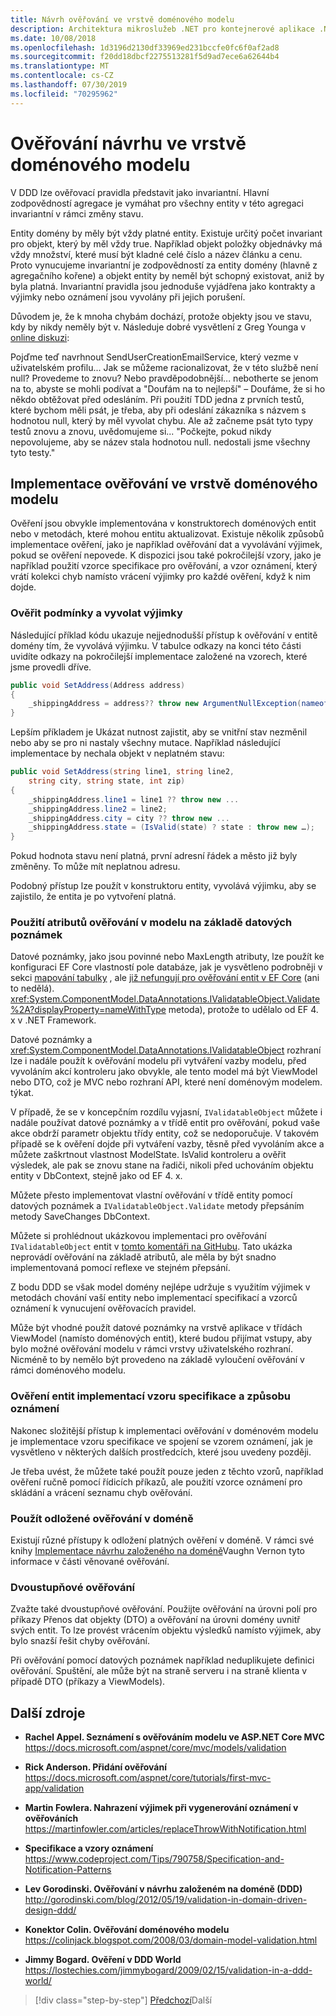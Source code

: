 ```yaml
---
title: Návrh ověřování ve vrstvě doménového modelu
description: Architektura mikroslužeb .NET pro kontejnerové aplikace .NET | Princip klíčových konceptů ověřování modelů domén
ms.date: 10/08/2018
ms.openlocfilehash: 1d3196d2130df33969ed231bccfe0fc6f0af2ad8
ms.sourcegitcommit: f20dd18dbcf2275513281f5d9ad7ece6a62644b4
ms.translationtype: MT
ms.contentlocale: cs-CZ
ms.lasthandoff: 07/30/2019
ms.locfileid: "70295962"
---
```

# <a name="design-validations-in-the-domain-model-layer"></a>Ověřování návrhu ve vrstvě doménového modelu

V DDD lze ověřovací pravidla představit jako invariantní. Hlavní zodpovědností agregace je vymáhat pro všechny entity v této agregaci invariantní v rámci změny stavu.

Entity domény by měly být vždy platné entity. Existuje určitý počet invariant pro objekt, který by měl vždy true. Například objekt položky objednávky má vždy množství, které musí být kladné celé číslo a název článku a cenu. Proto vynucujeme invariantní je zodpovědností za entity domény (hlavně z agregačního kořene) a objekt entity by neměl být schopný existovat, aniž by byla platná. Invariantní pravidla jsou jednoduše vyjádřena jako kontrakty a výjimky nebo oznámení jsou vyvolány při jejich porušení.

Důvodem je, že k mnoha chybám dochází, protože objekty jsou ve stavu, kdy by nikdy neměly být v. Následuje dobré vysvětlení z Greg Younga v [online diskuzi](https://jeffreypalermo.com/2009/05/the-fallacy-of-the-always-valid-entity/):

Pojďme teď navrhnout SendUserCreationEmailService, který vezme v uživatelském profilu... Jak se můžeme racionalizovat, že v této službě není null? Provedeme to znovu? Nebo pravděpodobnější... nebotherte se jenom na to, abyste se mohli podívat a "Doufám na to nejlepší" – Doufáme, že si ho někdo obtěžovat před odesláním. Při použití TDD jedna z prvních testů, které bychom měli psát, je třeba, aby při odeslání zákazníka s názvem s hodnotou null, který by měl vyvolat chybu. Ale až začneme psát tyto typy testů znovu a znovu, uvědomujeme si... "Počkejte, pokud nikdy nepovolujeme, aby se název stala hodnotou null. nedostali jsme všechny tyto testy."

## <a name="implement-validations-in-the-domain-model-layer"></a>Implementace ověřování ve vrstvě doménového modelu

Ověření jsou obvykle implementována v konstruktorech doménových entit nebo v metodách, které mohou entitu aktualizovat. Existuje několik způsobů implementace ověření, jako je například ověřování dat a vyvolávání výjimek, pokud se ověření nepovede. K dispozici jsou také pokročilejší vzory, jako je například použití vzorce specifikace pro ověřování, a vzor oznámení, který vrátí kolekci chyb namísto vrácení výjimky pro každé ověření, když k nim dojde.

### <a name="validate-conditions-and-throw-exceptions"></a>Ověřit podmínky a vyvolat výjimky

Následující příklad kódu ukazuje nejjednodušší přístup k ověřování v entitě domény tím, že vyvolává výjimku. V tabulce odkazy na konci této části uvidíte odkazy na pokročilejší implementace založené na vzorech, které jsme provedli dříve.

```csharp
public void SetAddress(Address address)
{
    _shippingAddress = address?? throw new ArgumentNullException(nameof(address));
}
```

Lepším příkladem je Ukázat nutnost zajistit, aby se vnitřní stav nezměnil nebo aby se pro ni nastaly všechny mutace. Například následující implementace by nechala objekt v neplatném stavu:

```csharp
public void SetAddress(string line1, string line2,
    string city, string state, int zip)
{
    _shippingAddress.line1 = line1 ?? throw new ...
    _shippingAddress.line2 = line2;
    _shippingAddress.city = city ?? throw new ...
    _shippingAddress.state = (IsValid(state) ? state : throw new …);
}
```

Pokud hodnota stavu není platná, první adresní řádek a město již byly změněny. To může mít neplatnou adresu.

Podobný přístup lze použít v konstruktoru entity, vyvolává výjimku, aby se zajistilo, že entita je po vytvoření platná.

### <a name="use-validation-attributes-in-the-model-based-on-data-annotations"></a>Použití atributů ověřování v modelu na základě datových poznámek

Datové poznámky, jako jsou povinné nebo MaxLength atributy, lze použít ke konfiguraci EF Core vlastností pole databáze, jak je vysvětleno podrobněji v sekci [mapování tabulky](infrastructure-persistence-layer-implemenation-entity-framework-core.md#table-mapping) , ale [již nefungují pro ověřování entit v EF Core](https://github.com/aspnet/EntityFrameworkCore/issues/3680) (ani to nedělá). <xref:System.ComponentModel.DataAnnotations.IValidatableObject.Validate%2A?displayProperty=nameWithType> metoda), protože to udělalo od EF 4. x v .NET Framework.

Datové poznámky a <xref:System.ComponentModel.DataAnnotations.IValidatableObject> rozhraní lze i nadále použít k ověřování modelu při vytváření vazby modelu, před vyvoláním akcí kontroleru jako obvykle, ale tento model má být ViewModel nebo DTO, což je MVC nebo rozhraní API, které není doménovým modelem. týkat.

V případě, že se v koncepčním rozdílu vyjasní, `IValidatableObject` můžete i nadále používat datové poznámky a v třídě entit pro ověřování, pokud vaše akce obdrží parametr objektu třídy entity, což se nedoporučuje. V takovém případě se k ověření dojde při vytváření vazby, těsně před vyvoláním akce a můžete zaškrtnout vlastnost ModelState. IsValid kontroleru a ověřit výsledek, ale pak se znovu stane na řadiči, nikoli před uchováním objektu entity v DbContext, stejně jako od EF 4. x.

Můžete přesto implementovat vlastní ověřování v třídě entity pomocí datových poznámek a `IValidatableObject.Validate` metody přepsáním metody SaveChanges DbContext.

Můžete si prohlédnout ukázkovou implementaci pro ověřování `IValidatableObject` entit v [tomto komentáři na GitHubu](https://github.com/aspnet/EntityFrameworkCore/issues/3680#issuecomment-155502539). Tato ukázka neprovádí ověřování na základě atributů, ale měla by být snadno implementovaná pomocí reflexe ve stejném přepsání.

Z bodu DDD se však model domény nejlépe udržuje s využitím výjimek v metodách chování vaší entity nebo implementací specifikací a vzorců oznámení k vynucujení ověřovacích pravidel.

Může být vhodné použít datové poznámky na vrstvě aplikace v třídách ViewModel (namísto doménových entit), které budou přijímat vstupy, aby bylo možné ověřování modelu v rámci vrstvy uživatelského rozhraní. Nicméně to by nemělo být provedeno na základě vyloučení ověřování v rámci doménového modelu.

### <a name="validate-entities-by-implementing-the-specification-pattern-and-the-notification-pattern"></a>Ověření entit implementací vzoru specifikace a způsobu oznámení

Nakonec složitější přístup k implementaci ověřování v doménovém modelu je implementace vzoru specifikace ve spojení se vzorem oznámení, jak je vysvětleno v některých dalších prostředcích, které jsou uvedeny později.

Je třeba uvést, že můžete také použít pouze jeden z těchto vzorů, například ověření ručně pomocí řídicích příkazů, ale použití vzorce oznámení pro skládání a vrácení seznamu chyb ověřování.

### <a name="use-deferred-validation-in-the-domain"></a>Použít odložené ověřování v doméně

Existují různé přístupy k odložení platných ověření v doméně. V rámci své knihy [Implementace návrhu založeného na doméně](https://www.amazon.com/Implementing-Domain-Driven-Design-Vaughn-Vernon/dp/0321834577)Vaughn Vernon tyto informace v části věnované ověřování.

### <a name="two-step-validation"></a>Dvoustupňové ověřování

Zvažte také dvoustupňové ověřování. Použijte ověřování na úrovni polí pro příkazy Přenos dat objekty (DTO) a ověřování na úrovni domény uvnitř svých entit. To lze provést vrácením objektu výsledků namísto výjimek, aby bylo snazší řešit chyby ověřování.

Při ověřování pomocí datových poznámek například neduplikujete definici ověřování. Spuštění, ale může být na straně serveru i na straně klienta v případě DTO (příkazy a ViewModels).

## <a name="additional-resources"></a>Další zdroje

- **Rachel Appel. Seznámení s ověřováním modelu ve ASP.NET Core MVC** \
  <https://docs.microsoft.com/aspnet/core/mvc/models/validation>

- **Rick Anderson. Přidání ověřování** \
  <https://docs.microsoft.com/aspnet/core/tutorials/first-mvc-app/validation>

- **Martin Fowlera. Nahrazení výjimek při vygenerování oznámení v ověřováních** \
  <https://martinfowler.com/articles/replaceThrowWithNotification.html>

- **Specifikace a vzory oznámení** \
  <https://www.codeproject.com/Tips/790758/Specification-and-Notification-Patterns>

- **Lev Gorodinski. Ověřování v návrhu založeném na doméně (DDD)**  \
  <http://gorodinski.com/blog/2012/05/19/validation-in-domain-driven-design-ddd/>

- **Konektor Colin. Ověřování doménového modelu** \
  <https://colinjack.blogspot.com/2008/03/domain-model-validation.html>

- **Jimmy Bogard. Ověření v DDD World** \
  <https://lostechies.com/jimmybogard/2009/02/15/validation-in-a-ddd-world/>

> [!div class="step-by-step"]
> [Předchozí](enumeration-classes-over-enum-types.md)Další
> [](client-side-validation.md)
